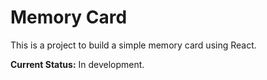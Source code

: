 # Memory Card

This is a project to build a simple memory card using React. 

**Current Status:** In development.
